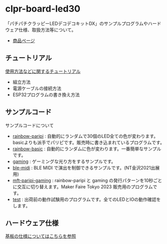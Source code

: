 # clpr-board-led30

「パチパチクラッピーLEDデコデコキットDX」のサンプルプログラムやハードウェア仕様、取扱方法等について。  

- [商品ページ](https://hq.uzukiaoba.net/products/clpr-board-and-kit/index.html)

## チュートリアル

[使用方法などに関するチュートリアル](./tutorial/README.md)  

- 組立方法
- 電源ケーブルの接続方法
- ESP32プログラムの書き換え方法


## サンプルコード
サンプルコードについて

- [rainbow-paripi](./rainbow-paripi) : 自動的にランダムで30個のLED全ての色が変わります。basicよりも派手でパリピです。販売時に書き込まれているプログラムです。
- [rainbow-basic](./rainbow-basic) : 自動的にランダムに色が変わります。一番簡単なサンプルです。
- [gaming](./gaming) : ゲーミングな光り方をするサンプルです。
- [ble-midi](./ble-midi) : BLE MIDI で演出を制御できるサンプルです。(NT金沢2021出展用)
- [mft-paripi-gaming](./mft-paripi-gaming) : rainbow-paripi と gaming の発行パターンを10秒ごとに交互に切り替えます。Maker Faire Tokyo 2023 販売用のプログラムです。
- [test](./test) : 出荷前の動作試験用のプログラムです。全てのLEDとIOの動作確認をします。


## ハードウェア仕様

[基板の仕様についてはこちらを参照](./hardware/specs.md)


